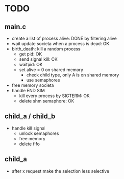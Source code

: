 # TODO

## main.c

- create a list of process alive: DONE by filtering alive
- wait update societa when a process is dead: OK
- birth_death: kill a random process
    - get pid: OK
    - send signal kill: OK
    - waitpid: OK
    - set alive = 0  on shared memory 
        - check child type, only A is on shared memory
        - use semaphores
- free memory societa
- handle END SIM
    - kill every process by SIGTERM: OK
    - delete shm semaphore: OK

## child_a / child_b

- handle kill signal
    + unlock semaphores
    + free memory
    + delete fifo

## child_a
- after x request make the selection less selective